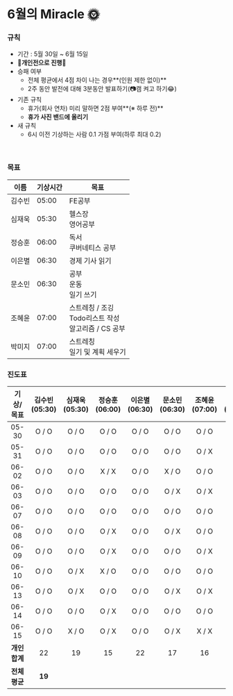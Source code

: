 # **6월의** Miracle 🌞

### 규칙

- 기간 : 5월 30일 ~ 6월 15일
- 🥊**개인전으로 진행**🥊
- 승패 여부
  - 전체 평균에서 4점 차이 나는 경우**(인원 제한 없이)**
  - 2주 동안 발전에 대해 3분동안 발표하기(📷캠 켜고 하기😂)
- 기존 규칙
  - 휴가(회사 연차) 미리 말하면 2점 부여**(※ 하루 전)**
  - **휴가 사진 밴드에 올리기**
- 새 규칙
  - 6시 이전 기상하는 사람 0.1 가점 부여(하루 최대 0.2)


<br/>

### 목표

| 이름   | 기상시간 | 목표                                                         |
| ------ | -------- | ------------------------------------------------------------ |
| 김수빈 | 05:00    | FE공부                                                       |
| 심재욱 | 05:30    | 헬스장<br />영어공부                                         |
| 정승훈 | 06:00    | 독서<br />쿠버네티스 공부                                    |
| 이은별 | 06:30    | 경제 기사 읽기                                               |
| 문소민 | 06:30    | 공부<br />운동<br />일기 쓰기                                |
| 조혜윤 | 07:00    | 스트레칭 / 조깅<br />Todo리스트 작성<br />알고리즘 / CS 공부 |
| 박미지 | 07:00    | 스트레칭<br />일기 및 계획 세우기                            |



### 진도표

|   기상/목표   | 김수빈(05:30) | 심재욱(05:30) | 정승훈(06:00) | 이은별(06:30) | 문소민(06:30) | 조혜윤(07:00) | 박미지(07:00) |
| :-----------: | :-----------: | :-----------: | :-----------: | :-----------: | :-----------: | :-----------: | :-----------: |
|     05-30     |     O / O     |     O / O     |     O / O     |     O / O     |     O / O     |     O / O     |     O / O     |
|     05-31     |     O / O     |     O / O     |     O / O     |     O / O     |     O / O     |     O / X     |     O / O     |
|     06-02     |     O / O     |     O / O     |     X / X     |     O / O     |     X / O     |     O / O     |     O / O     |
|     06-03     |     O / O     |     O / O     |     O / O     |     O / O     |     O / X     |     O / X     |     O / O     |
|     06-07     |     O / O     |     O / O     |     O / O     |     O / O     |     O / O     |     O / O     |     O / O     |
|     06-08     |     O / O     |     O / O     |     O / X     |     O / O     |     O / X     |     O / O     |     O /O      |
|     06-09     |     O / O     |     O / O     |     O / X     |     O / O     |     O / O     |     O / X     |     O / O     |
|     06-10     |     O / O     |     O / X     |     X / O     |     O / O     |     O / O     |     O / O     |     O / O     |
|     06-13     |     O / O     |     O / X     |     O / O     |     O / O     |     O / X     |     O / X     |     O / O     |
|     06-14     |     O / O     |     O / O     |     O / X     |     O / O     |     O / O     |     O / O     |     O / O     |
|     06-15     |     O / O     |     X / O     |     O / X     |     O / O     |     O / X     |     X / X     |     O / O     |
| **개인 합계** |      22       |      19       |      15       |      22       |      17       |      16       |      22       |
| **전체 평균** |    **19**     |               |               |               |               |               |               |

